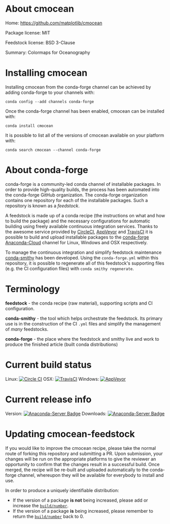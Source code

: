 About cmocean
=============

Home: https://github.com/matplotlib/cmocean

Package license: MIT

Feedstock license: BSD 3-Clause

Summary: Colormaps for Oceanography



Installing cmocean
==================

Installing cmocean from the conda-forge channel can be achieved by adding conda-forge to your channels with:

```
conda config --add channels conda-forge
```

Once the conda-forge channel has been enabled, cmocean can be installed with:

```
conda install cmocean
```

It is possible to list all of the versions of cmocean available on your platform with:

```
conda search cmocean --channel conda-forge
```


About conda-forge
=================

conda-forge is a community-led conda channel of installable packages.
In order to provide high-quality builds, the process has been automated into the
conda-forge GitHub organization. The conda-forge organization contains one repository 
for each of the installable packages. Such a repository is known as a *feedstock*.

A feedstock is made up of a conda recipe (the instructions on what and how to build
the package) and the necessary configurations for automatic building using freely
available continuous integration services. Thanks to the awesome service provided by
[CircleCI](https://circleci.com/), [AppVeyor](http://www.appveyor.com/)
and [TravisCI](https://travis-ci.org/) it is possible to build and upload installable
packages to the [conda-forge](https://anaconda.org/conda-forge)
[Anaconda-Cloud](http://docs.anaconda.org/) channel for Linux, Windows and OSX respectively.

To manage the continuous integration and simplify feedstock maintenance
[conda-smithy](http://github.com/conda-forge/conda-smithy) has been developed.
Using the ``conda-forge.yml`` within this repository, it is possible to regenerate all of
this feedstock's supporting files (e.g. the CI configuration files) with ``conda smithy regenerate``.


Terminology
===========

**feedstock** - the conda recipe (raw material), supporting scripts and CI configuration.

**conda-smithy** - the tool which helps orchestrate the feedstock.
                   Its primary use is in the construction of the CI ``.yml`` files
                   and simplify the management of *many* feedstocks.

**conda-forge** - the place where the feedstock and smithy live and work to
                  produce the finished article (built conda distributions)

Current build status
====================

Linux: [![Circle CI](https://circleci.com/gh/conda-forge/cmocean-feedstock.svg?style=svg)](https://circleci.com/gh/conda-forge/cmocean-feedstock)
OSX: [![TravisCI](https://travis-ci.org/conda-forge/cmocean-feedstock.svg?branch=master)](https://travis-ci.org/conda-forge/cmocean-feedstock) 
Windows: [![AppVeyor](https://ci.appveyor.com/api/projects/status/github/conda-forge/cmocean-feedstock?svg=True)](https://ci.appveyor.com/project/conda-forge/cmocean-feedstock/branch/master)

Current release info
====================
Version: [![Anaconda-Server Badge](https://anaconda.org/conda-forge/cmocean/badges/version.svg)](https://anaconda.org/conda-forge/cmocean)
Downloads: [![Anaconda-Server Badge](https://anaconda.org/conda-forge/cmocean/badges/downloads.svg)](https://anaconda.org/conda-forge/cmocean)


Updating cmocean-feedstock
==========================

If you would like to improve the cmocean recipe, please take the normal
route of forking this repository and submitting a PR. Upon submission, your changes will
be run on the appropriate platforms to give the reviewer an opportunity to confirm that the
changes result in a successful build. Once merged, the recipe will be re-built and uploaded
automatically to the conda-forge channel, whereupon they will be available for everybody to
install and use.

In order to produce a uniquely identifiable distribution:
 * If the version of a package **is not** being increased, please add or increase
   the [``build/number``](http://conda.pydata.org/docs/building/meta-yaml.html#build-number-and-string). 
 * If the version of a package **is** being increased, please remember to return
   the [``build/number``](http://conda.pydata.org/docs/building/meta-yaml.html#build-number-and-string)
   back to 0.
